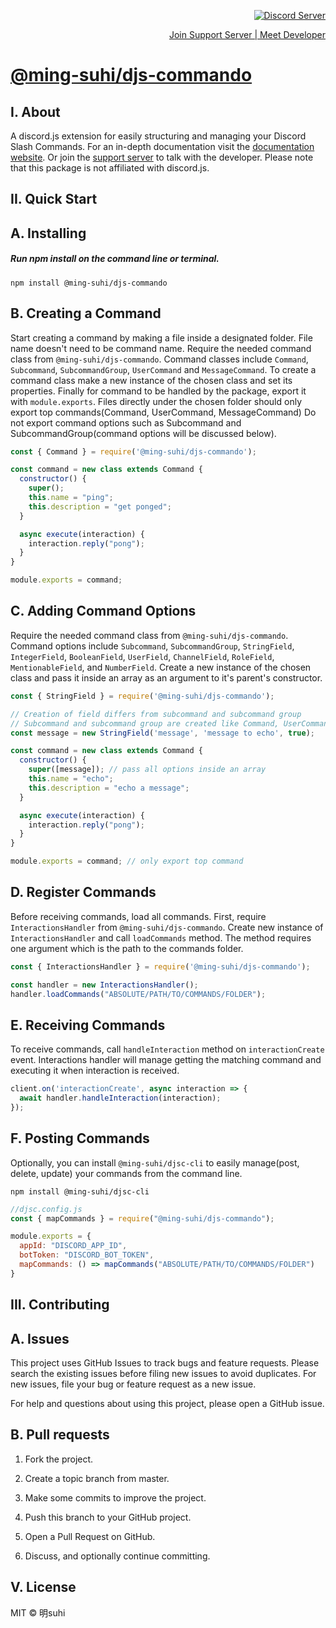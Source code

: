 <p align="right">
  <a href="https://discord.com/invite/P3UMxQCEaY" target="_blank">
    <img src="https://discordapp.com/api/guilds/753818535440023593/widget.png?style=shield" alt="Discord Server">
  </a>
</p>
<p align="right">
  <a href="https://discord.com/invite/P3UMxQCEaY" target="_blank">
    <text>Join Support Server | Meet Developer</text>
  </a>
</p>

# **[@ming-suhi/djs-commando](https://github.com/ming-suhi/djs-commando)**


## I. About
A discord.js extension for easily structuring and managing your Discord Slash Commands. For an in-depth documentation visit the <a href="https://ming-suhi.github.io/djs-commando/" target="_blank">documentation website</a>. Or join the <a href="https://discord.com/invite/P3UMxQCEaY" target="_blank">support server</a> to talk with the developer. Please note that this package is not affiliated with discord.js.

## II. Quick Start

## A. Installing

##### Run npm install on the command line or terminal.
```
npm install @ming-suhi/djs-commando
```

## B. Creating a Command
Start creating a command by making a file inside a designated folder. File name doesn't need to be command name. Require the needed command class from `@ming-suhi/djs-commando`. Command classes include 
`Command`, `Subcommand`, `SubcommandGroup`, `UserCommand` and `MessageCommand`. To create a command class make a new instance of the chosen class and set its properties. Finally for command to be handled by the package, export it with `module.exports`. Files directly under the chosen folder should only export top commands(Command, UserCommand, MessageCommand) Do not export command options such as Subcommand and SubcommandGroup(command options will be discussed below).

```js
const { Command } = require('@ming-suhi/djs-commando');

const command = new class extends Command {
  constructor() {
    super();
    this.name = "ping";
    this.description = "get ponged";
  }

  async execute(interaction) {
    interaction.reply("pong");
  }
}

module.exports = command;
```

## C. Adding Command Options

Require the needed command class from `@ming-suhi/djs-commando`. Command options include `Subcommand`,
`SubcommandGroup`, `StringField`, `IntegerField`, `BooleanField`, `UserField`, `ChannelField`, `RoleField`,
`MentionableField`, and `NumberField`. Create a new instance of the chosen class and pass it inside an array as an argument to it's parent's constructor.

```js
const { StringField } = require('@ming-suhi/djs-commando');

// Creation of field differs from subcommand and subcommand group
// Subcommand and subcommand group are created like Command, UserCommand and MessageCommand
const message = new StringField('message', 'message to echo', true);

const command = new class extends Command {
  constructor() {
    super([message]); // pass all options inside an array
    this.name = "echo";
    this.description = "echo a message";
  }

  async execute(interaction) {
    interaction.reply("pong");
  }
}

module.exports = command; // only export top command
```

## D. Register Commands
Before receiving commands, load all commands. First, require `InteractionsHandler` from `@ming-suhi/djs-commando`. Create new instance of `InteractionsHandler` and call `loadCommands` method. The method requires one argument which is the path to the commands folder.
```js
const { InteractionsHandler } = require('@ming-suhi/djs-commando');

const handler = new InteractionsHandler();
handler.loadCommands("ABSOLUTE/PATH/TO/COMMANDS/FOLDER");

```

## E. Receiving Commands
To receive commands, call `handleInteraction` method on `interactionCreate` event. Interactions handler 
will manage getting the matching command and executing it when interaction is received.
```js
client.on('interactionCreate', async interaction => {
  await handler.handleInteraction(interaction);
});
```

## F. Posting Commands
Optionally, you can install `@ming-suhi/djsc-cli` to easily manage(post, delete, update) your commands from the command line. 
```
npm install @ming-suhi/djsc-cli
```
```js
//djsc.config.js
const { mapCommands } = require("@ming-suhi/djs-commando");

module.exports = {
  appId: "DISCORD_APP_ID",
  botToken: "DISCORD_BOT_TOKEN",
  mapCommands: () => mapCommands("ABSOLUTE/PATH/TO/COMMANDS/FOLDER")
}
```

## III. Contributing
## A. Issues
This project uses GitHub Issues to track bugs and feature requests. Please search the existing issues before filing new issues to avoid duplicates. For new issues, file your bug or feature request as a new issue.

For help and questions about using this project, please open a GitHub issue.

## B. Pull requests

1. Fork the project.

2. Create a topic branch from master.

3. Make some commits to improve the project.

4. Push this branch to your GitHub project.

5. Open a Pull Request on GitHub.

6. Discuss, and optionally continue committing.


## V. License
MIT © 明suhi